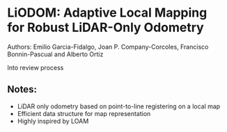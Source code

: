 # LiODOM: Adaptive Local Mapping for Robust LiDAR-Only Odometry

Authors: Emilio Garcia-Fidalgo, Joan P. Company-Corcoles, Francisco Bonnin-Pascual and Alberto Ortiz

Into review process

Notes:
---
* LiDAR only odometry based on point-to-line registering on a local map 
* Efficient data structure for map representation
* Highly inspired by LOAM